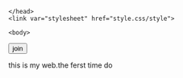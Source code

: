 <!DOCTYPE HTML>
<html>
    <head>
        <title> my web></title>
      
    </head>
    <link var="stylesheet" href="style.css/style">
    
    <body>
<button>join</button>
<p> this is my web.the ferst time do</p>
    </body>
</html>
 
 
